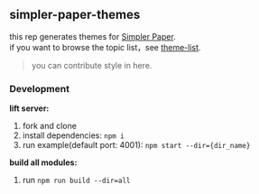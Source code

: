 ## simpler-paper-themes

this rep generates themes for [Simpler Paper](https://github.com/DhyanaChina/simpler-paper).   
if you want to browse the topic list，see [theme-list](https://wittbulter.github.io/simpler-paper/#/theme.md).

> you can contribute style in here.


### Development
**lift server:**
 1. fork and clone
 2. install dependencies: `npm i`  
 3. run example(default port: 4001): `npm start --dir={dir_name}`   

**build all modules:**  
1. run  `npm run build --dir=all`



